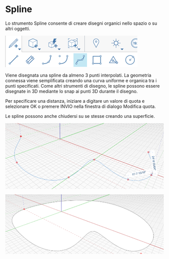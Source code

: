# Spline

Lo strumento Spline consente di creare disegni organici nello spazio o su altri oggetti.

![](../.gitbook/assets/spline.png)

Viene disegnata una spline da almeno 3 punti interpolati. La geometria connessa viene semplificata creando una curva uniforme e organica tra i punti specificati. Come altri strumenti di disegno, le spline possono essere disegnate in 3D mediante lo snap ai punti 3D durante il disegno.

Per specificare una distanza, iniziare a digitare un valore di quota e selezionare OK o premere INVIO nella finestra di dialogo Modifica quota.

Le spline possono anche chiudersi su se stesse creando una superficie.

![](../.gitbook/assets/spline2.png)

![](../.gitbook/assets/spline3.png)
